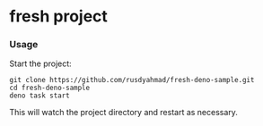 # fresh project

### Usage

Start the project:

```
git clone https://github.com/rusdyahmad/fresh-deno-sample.git
cd fresh-deno-sample
deno task start
```

This will watch the project directory and restart as necessary.
